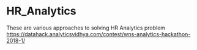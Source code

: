 # HR_Analytics
These are various approaches to solving HR Analytics problem
https://datahack.analyticsvidhya.com/contest/wns-analytics-hackathon-2018-1/
